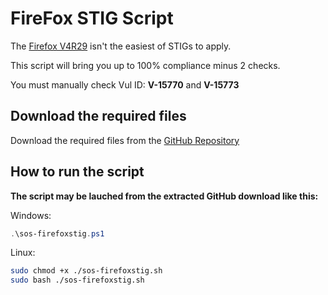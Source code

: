 # FireFox STIG Script

The [Firefox V4R29](https://dl.dod.cyber.mil/wp-content/uploads/stigs/zip/U_MOZ_FireFox_V4R29_STIG.zip) isn't the easiest of STIGs to apply. 

This script will bring you up to 100% compliance minus 2 checks.

You must manually check Vul ID: **V-15770** and **V-15773**

## Download the required files

Download the required files from the [GitHub Repository](https://github.com/simeononsecurity/FireFox-STIG-Script)

## How to run the script

**The script may be lauched from the extracted GitHub download like this:**

Windows:
```powershell
.\sos-firefoxstig.ps1
```

Linux:
```bash
sudo chmod +x ./sos-firefoxstig.sh
sudo bash ./sos-firefoxstig.sh
```

